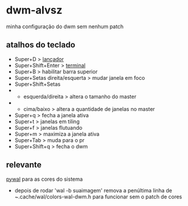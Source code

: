 # dwm-alvsz
minha configuração do dwm sem nenhum patch
## atalhos do teclado
- Super+D > [lançador](https://github.com/alvsz/dmenu-alvsz)
- Super+Shift+Enter > [terminal](https://github.com/alvsz/st-alvsz)
- Super+B > habilitar barra superior
- Super+Setas direita/esquerta > mudar janela em foco
- Super+Shift+Setas
- - esquerda/direita > altera o tamanho do master
- - cima/baixo >  altera a quantidade de janelas no master
- Super+q > fecha a janela ativa
- Super+t > janelas em tiling
- Super+f > janelas flutuando
- Super+m > maximiza a janela ativa
- Super+Tab > muda para o pr
- Super+Shift+q > fecha o dwm
## relevante
[pywal](https://github.com/dylanaraps/pywal) para as cores do sistema
- depois de rodar 'wal -b suaimagem' remova a penúltima linha de ~.cache/wal/colors-wal-dwm.h para funcionar sem o patch de cores

